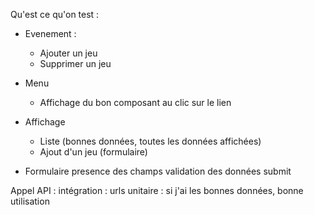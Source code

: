 Qu'est ce qu'on test : 

- Evenement : 
	* Ajouter un jeu 
	* Supprimer un jeu 
- Menu
	* Affichage du bon composant au clic sur le lien

- Affichage 
	* Liste (bonnes données, toutes les données affichées)
	* Ajout d'un jeu (formulaire)
	
- Formulaire
	presence des champs
	validation des données
	submit
	
Appel API : 
	intégration : urls 
	unitaire : si j'ai les bonnes données, bonne utilisation
